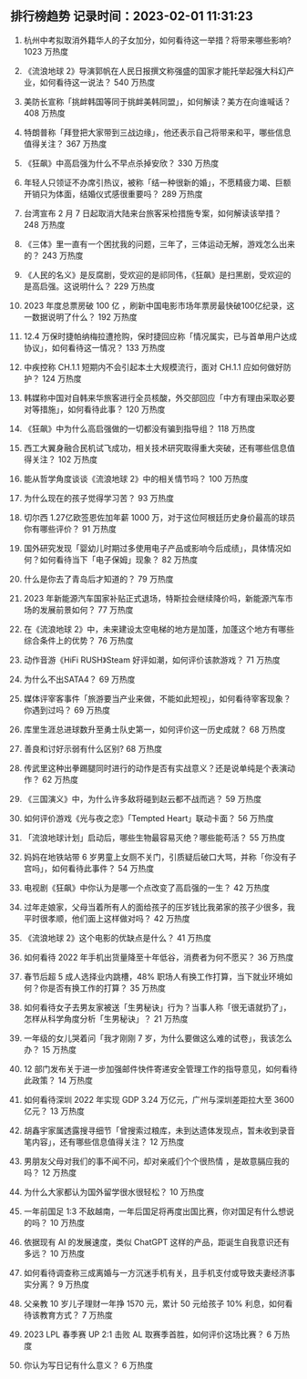 
## 排行榜趋势 记录时间：2023-02-01 11:31:23
  
  1. 杭州中考拟取消外籍华人的子女加分，如何看待这一举措？将带来哪些影响? 1023 万热度
    
  2. 《流浪地球 2》导演郭帆在人民日报撰文称强盛的国家才能托举起强大科幻产业，如何看待这一说法？ 540 万热度
    
  3. 美防长宣称「挑衅韩国等同于挑衅美韩同盟」，如何解读？美方在向谁喊话？ 408 万热度
    
  4. 特朗普称「拜登把大家带到三战边缘」，他还表示自己将带来和平，哪些信息值得关注？ 367 万热度
    
  5. 《狂飙》中高启强为什么不早点杀掉安欣？ 330 万热度
    
  6. 年轻人只领证不办席引热议，被称「结一种很新的婚」，不愿精疲力竭、巨额开销只为体面，结婚仪式感很重要吗？ 289 万热度
    
  7. 台湾宣布 2 月 7 日起取消大陆来台旅客采检措施专案，如何解读该举措？ 248 万热度
    
  8. 《三体》里一直有一个困扰我的问题，三年了，三体运动无解，游戏怎么出来的？ 243 万热度
    
  9. 《人民的名义》是反腐剧，受欢迎的是祁同伟，《狂飙》是扫黑剧，受欢迎的是高启强。这说明什么？ 229 万热度
    
  10. 2023 年度总票房破 100 亿 ，刷新中国电影市场年票房最快破100亿纪录，这一数据说明了什么？ 192 万热度
    
  11. 12.4 万保时捷帕纳梅拉遭抢购，保时捷回应称「情况属实，已与首单用户达成协议」，如何看待这一情况？ 133 万热度
    
  12. 中疾控称 CH.1.1 短期内不会引起本土大规模流行，面对 CH.1.1 应如何做好防护？ 124 万热度
    
  13. 韩媒称中国对自韩来华旅客进行全员核酸，外交部回应「中方有理由采取必要对等措施」，如何看待此事？ 120 万热度
    
  14. 《狂飙》中为什么高启强做的一切都没有骗到指导组？ 118 万热度
    
  15. 西工大翼身融合民机试飞成功，相关技术研究取得重大突破，还有哪些信息值得关注？ 102 万热度
    
  16. 能从哲学角度谈谈《流浪地球 2》中的相关情节吗？ 100 万热度
    
  17. 为什么现在的孩子觉得学习苦？ 93 万热度
    
  18. 切尔西 1.27亿欧签恩佐加年薪 1000 万，对于这位阿根廷历史身价最高的球员你有哪些评价？ 91 万热度
    
  19. 国外研究发现「婴幼儿时期过多使用电子产品或影响今后成绩」，具体情况如何？如何看待当下「电子保姆」现象？ 82 万热度
    
  20. 什么是你去了青岛后才知道的？ 79 万热度
    
  21. 2023 年新能源汽车国家补贴正式退场，特斯拉会继续降价吗，新能源汽车市场的发展前景如何？ 77 万热度
    
  22. 在《流浪地球 2》中，未来建设太空电梯的地方是加蓬，加蓬这个地方有哪些综合条件上的优势？ 76 万热度
    
  23. 动作音游《HiFi RUSH》Steam 好评如潮，如何评价该款游戏？ 71 万热度
    
  24. 为什么不出SATA4？ 69 万热度
    
  25. 媒体评宰客事件「旅游要当产业来做，不能如此短视」，如何看待宰客现象？你遇到过吗？ 69 万热度
    
  26. 库里生涯总进球数升至勇士队史第一，如何评价这一历史成就？ 68 万热度
    
  27. 善良和讨好示弱有什么区别? 68 万热度
    
  28. 传武里这种出拳踢腿同时进行的动作是否有实战意义？还是说单纯是个表演动作？ 62 万热度
    
  29. 《三国演义》中，为什么许多敌将碰到赵云都不战而逃？ 59 万热度
    
  30. 如何评价游戏《光与夜之恋》「Tempted Heart」联动卡面？ 56 万热度
    
  31. 「流浪地球计划」启动后，哪些生物最容易灭绝？哪些能苟活？ 55 万热度
    
  32. 妈妈在地铁站带 6 岁男童上女厕不关门，引质疑后破口大骂，并称「你没有子宫吗」，如何看待此事件？ 54 万热度
    
  33. 电视剧《狂飙》中你认为是哪一个点改变了高启强的一生？ 42 万热度
    
  34. 过年走娘家，父母当着所有人的面给孩子的压岁钱比我弟家的孩子少很多，我平时很孝顺，他们面上这样做对吗？ 42 万热度
    
  35. 《流浪地球 2》这个电影的优缺点是什么？ 41 万热度
    
  36. 如何看待 2022 年手机出货量降至十年低谷，消费者为何不愿买？ 36 万热度
    
  37. 春节后超 5 成人选择业内跳槽，48% 职场人有换工作打算，当下就业环境如何？你是否有换工作的打算？ 35 万热度
    
  38. 如何看待女子去男友家被送「生男秘诀」行为？当事人称「很无语就扔了」，怎样从科学角度分析「生男秘诀」？ 21 万热度
    
  39. 一年级的女儿哭着问「我才刚刚 7 岁，为什么要做这么难的试卷」，我该怎么办？ 15 万热度
    
  40. 12 部门发布关于进一步加强邮件快件寄递安全管理工作的指导意见，如何看待此政策？ 14 万热度
    
  41. 如何看待深圳 2022 年实现 GDP 3.24 万亿元，广州与深圳差距拉大至 3600 亿元？ 13 万热度
    
  42. 胡鑫宇家属透露搜寻细节「曾搜索过粮库，未到达遗体发现点，暂未收到录音笔内容」，还有哪些信息值得关注？ 12 万热度
    
  43. 男朋友父母对我们的事不闻不问，却对亲戚们个个很热情 ，是故意膈应我的吗？ 12 万热度
    
  44. 为什么大家都认为国外留学很水很轻松？ 10 万热度
    
  45. 一年前国足 1:3 不敌越南，一年后国足将再度出国比赛，你对国足有什么想说的吗？ 10 万热度
    
  46. 依据现有 AI 的发展速度，类似 ChatGPT 这样的产品，距诞生自我意识还有多远？ 10 万热度
    
  47. 如何看待调查称三成离婚与一方沉迷手机有关，且手机支付或导致夫妻经济事实分离？ 9 万热度
    
  48. 父亲教 10 岁儿子理财一年挣 1570 元，累计 50 元给孩子 10% 利息，如何看待该教育方式？ 7 万热度
    
  49. 2023 LPL 春季赛 UP 2:1 击败 AL 取赛季首胜，如何评价这场比赛？ 6 万热度
    
  50. 你认为写日记有什么意义？ 6 万热度
    